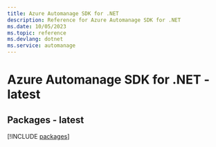 ```yaml
---
title: Azure Automanage SDK for .NET
description: Reference for Azure Automanage SDK for .NET
ms.date: 10/05/2023
ms.topic: reference
ms.devlang: dotnet
ms.service: automanage
---
```

# Azure Automanage SDK for .NET - latest
## Packages - latest
[!INCLUDE [packages](automanage-index.md)]